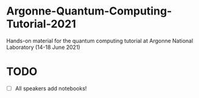 # Argonne-Quantum-Computing-Tutorial-2021
Hands-on material for the quantum computing tutorial at Argonne National Laboratory (14-18 June 2021)

# TODO
-[ ] All speakers add notebooks!
